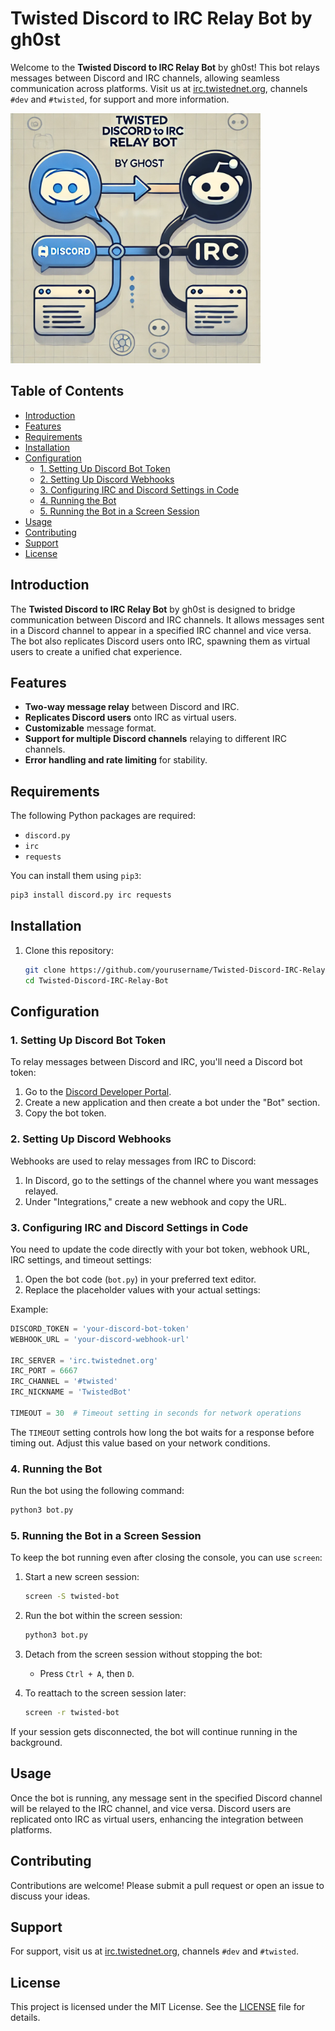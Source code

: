 # Twisted Discord to IRC Relay Bot by gh0st

Welcome to the **Twisted Discord to IRC Relay Bot** by gh0st! This bot relays messages between Discord and IRC channels, allowing seamless communication across platforms. Visit us at [irc.twistednet.org](irc.twistednet.org), channels `#dev` and `#twisted`, for support and more information.

<img src="https://raw.githubusercontent.com/gh0st68/Discord-IRC-Relay-Bot-/main/DiscordIRCRelay.webp" alt="Twisted Discord to IRC Relay Bot" width="400">

## Table of Contents

- [Introduction](#introduction)
- [Features](#features)
- [Requirements](#requirements)
- [Installation](#installation)
- [Configuration](#configuration)
  - [1. Setting Up Discord Bot Token](#1-setting-up-discord-bot-token)
  - [2. Setting Up Discord Webhooks](#2-setting-up-discord-webhooks)
  - [3. Configuring IRC and Discord Settings in Code](#3-configuring-irc-and-discord-settings-in-code)
  - [4. Running the Bot](#4-running-the-bot)
  - [5. Running the Bot in a Screen Session](#5-running-the-bot-in-a-screen-session)
- [Usage](#usage)
- [Contributing](#contributing)
- [Support](#support)
- [License](#license)

## Introduction

The **Twisted Discord to IRC Relay Bot** by gh0st is designed to bridge communication between Discord and IRC channels. It allows messages sent in a Discord channel to appear in a specified IRC channel and vice versa. The bot also replicates Discord users onto IRC, spawning them as virtual users to create a unified chat experience.

## Features

- **Two-way message relay** between Discord and IRC.
- **Replicates Discord users** onto IRC as virtual users.
- **Customizable** message format.
- **Support for multiple Discord channels** relaying to different IRC channels.
- **Error handling and rate limiting** for stability.

## Requirements

The following Python packages are required:

- `discord.py`
- `irc`
- `requests`

You can install them using `pip3`:

```bash
pip3 install discord.py irc requests
```

## Installation

1. Clone this repository:
   ```bash
   git clone https://github.com/yourusername/Twisted-Discord-IRC-Relay-Bot.git
   cd Twisted-Discord-IRC-Relay-Bot
   ```

## Configuration

### 1. Setting Up Discord Bot Token

To relay messages between Discord and IRC, you'll need a Discord bot token:

1. Go to the [Discord Developer Portal](https://discord.com/developers/applications).
2. Create a new application and then create a bot under the "Bot" section.
3. Copy the bot token.

### 2. Setting Up Discord Webhooks

Webhooks are used to relay messages from IRC to Discord:

1. In Discord, go to the settings of the channel where you want messages relayed.
2. Under "Integrations," create a new webhook and copy the URL.

### 3. Configuring IRC and Discord Settings in Code

You need to update the code directly with your bot token, webhook URL, IRC settings, and timeout settings:

1. Open the bot code (`bot.py`) in your preferred text editor.
2. Replace the placeholder values with your actual settings:

Example:
```python
DISCORD_TOKEN = 'your-discord-bot-token'
WEBHOOK_URL = 'your-discord-webhook-url'

IRC_SERVER = 'irc.twistednet.org'
IRC_PORT = 6667
IRC_CHANNEL = '#twisted'
IRC_NICKNAME = 'TwistedBot'

TIMEOUT = 30  # Timeout setting in seconds for network operations
```

The `TIMEOUT` setting controls how long the bot waits for a response before timing out. Adjust this value based on your network conditions.

### 4. Running the Bot

Run the bot using the following command:

```bash
python3 bot.py
```

### 5. Running the Bot in a Screen Session

To keep the bot running even after closing the console, you can use `screen`:

1. Start a new screen session:
   ```bash
   screen -S twisted-bot
   ```

2. Run the bot within the screen session:
   ```bash
   python3 bot.py
   ```

3. Detach from the screen session without stopping the bot:
   - Press `Ctrl + A`, then `D`.

4. To reattach to the screen session later:
   ```bash
   screen -r twisted-bot
   ```

If your session gets disconnected, the bot will continue running in the background.

## Usage

Once the bot is running, any message sent in the specified Discord channel will be relayed to the IRC channel, and vice versa. Discord users are replicated onto IRC as virtual users, enhancing the integration between platforms.

## Contributing

Contributions are welcome! Please submit a pull request or open an issue to discuss your ideas.

## Support

For support, visit us at [irc.twistednet.org](irc.twistednet.org), channels `#dev` and `#twisted`.

## License

This project is licensed under the MIT License. See the [LICENSE](LICENSE) file for details.
